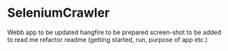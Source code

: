 # SeleniumCrawler


Webb app to be updated
hangfire to be prepared
screen-shot to be added to read me
refactor readme (getting started, run, purpose of app etc.)
